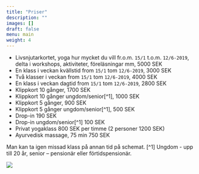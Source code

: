 ```yaml
---
title: "Priser"
description: ""
images: []
draft: false
menu: main
weight: 4
---
```


* Livsnjutarkortet, yoga hur mycket du vill fr.o.m. `15/1` t.o.m. `12/6-2019`, delta i workshops, aktiviteter, föreläsningar mm, 5000 SEK
* En klass i veckan kvällstid from `15/1` tom `12/6-2019`, 3000 SEK
* Två klasser i veckan from `15/1` tom `12/6-2019`, 4000 SEK
* En klass i veckan dagtid from `15/1` tom `12/6-2019`, 2800 SEK
* Klippkort 10 gånger, 1700 SEK
* Klippkort 10 gånger ungdom/senior[^1], 1000 SEK
* Klippkort 5 gånger, 900 SEK
* Klippkort 5 gånger ungdom/senior[^1], 500 SEK
* Drop-in 190 SEK
* Drop-in ungdom/senior[^1] 100 SEK
* Privat yogaklass 800 SEK per timme (2 personer 1200 SEK)
* Ayurvedisk massage, 75 min 750 SEK

Man kan ta igen missad klass på annan tid på schemat.
[^1] Ungdom - upp till 20 år, senior – pensionär eller förtidspensionär.

![](/images/ganesh.jpg)


